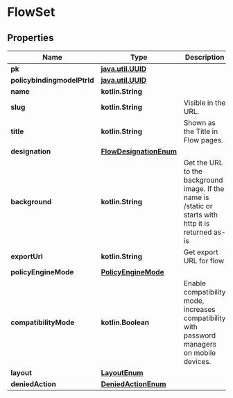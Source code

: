 
# FlowSet

## Properties
Name | Type | Description | Notes
------------ | ------------- | ------------- | -------------
**pk** | [**java.util.UUID**](java.util.UUID.md) |  |  [readonly]
**policybindingmodelPtrId** | [**java.util.UUID**](java.util.UUID.md) |  |  [readonly]
**name** | **kotlin.String** |  | 
**slug** | **kotlin.String** | Visible in the URL. | 
**title** | **kotlin.String** | Shown as the Title in Flow pages. | 
**designation** | [**FlowDesignationEnum**](FlowDesignationEnum.md) |  | 
**background** | **kotlin.String** | Get the URL to the background image. If the name is /static or starts with http it is returned as-is |  [readonly]
**exportUrl** | **kotlin.String** | Get export URL for flow |  [readonly]
**policyEngineMode** | [**PolicyEngineMode**](PolicyEngineMode.md) |  |  [optional]
**compatibilityMode** | **kotlin.Boolean** | Enable compatibility mode, increases compatibility with password managers on mobile devices. |  [optional]
**layout** | [**LayoutEnum**](LayoutEnum.md) |  |  [optional]
**deniedAction** | [**DeniedActionEnum**](DeniedActionEnum.md) |  |  [optional]



